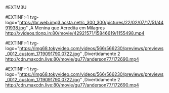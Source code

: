 #EXTM3U

#EXTINF:-1 tvg-logo="https://br.web.img3.acsta.net/c_300_300/pictures/22/02/07/17/51/4491938.jpg" ,A Menina que Acredita em Milagres
http://xvideos.tlonp.in:80/movie/42921571/15846619/1155498.mp4

#EXTINF:-1 tvg-logo="https://img68.tokyvideo.com/videos/566/566230/previews/previews_0012_custom_1719091790.0722.jpg" ,Divertidamente 2
http://cdn.maxcdn.live:80/movie/gu77/anderson77/172690.mp4

#EXTINF:-1 tvg-logo="https://img68.tokyvideo.com/videos/566/566230/previews/previews_0012_custom_1719091790.0722.jpg" ,Divertidamente 2
http://cdn.maxcdn.live:80/movie/gu77/anderson77/172690.mp4


